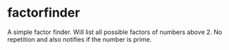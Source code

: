 # factorfinder


A simple factor finder. Will list all possible factors of numbers above 2. No repetition and also notifies if the number is prime.
